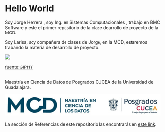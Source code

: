 # Hello World

Soy Jorge Herrera , soy Ing. en Sistemas Computacionales , trabajo en BMC Software y este el primer repositorio de la clase dearrollo de proyecto de la MCD. 

Soy Larisa, soy compañera de clases de Jorge, en la  MCD, estaremos trabando la materia de desarrollo de proyecto. 

![](https://media.giphy.com/media/38c0x2R0PeoBlHtORD/giphy-downsized.gif)

[fuente:GIPHY](https://media.giphy.com/media/38c0x2R0PeoBlHtORD/giphy-downsized.gif)

<br>
Maestría en Ciencia de Datos de Posgrados CUCEA de la Universidad de Guadalajara.  

![](https://raw.githubusercontent.com/vcuspinera/UDG_MCD_Project_Dev_I/main/actividades/img/MCD_logo.png)

La sección de Referencias de este repositorio las encontrarás en [este link](https://github.com/jorgeherrerar/Hello/blob/main/Docs/Referencias.md).
